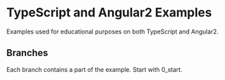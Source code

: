 # TypeScript and Angular2 Examples
Examples used for educational purposes on both TypeScript and Angular2.

## Branches
Each branch contains a part of the example.  Start with 0_start.

